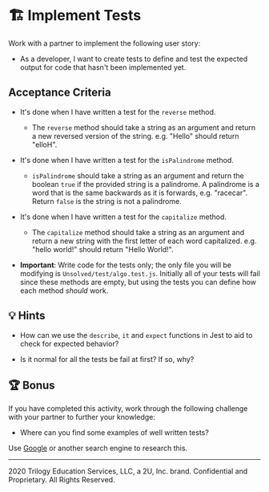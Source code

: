 # 🏗️ Implement Tests

Work with a partner to implement the following user story:

* As a developer, I want to create tests to define and test the expected output for code that hasn't been implemented yet. 

## Acceptance Criteria

* It's done when I have written a test for the `reverse` method.
  * The `reverse` method should take a string as an argument and return a new reversed version of the string. e.g. "Hello" should return "elloH".

* It's done when I have written a test for the `isPalindrome` method.
  * `isPalindrome` should take a string as an argument and return the boolean `true` if the provided string is a palindrome. A palindrome is a word that is the same backwards as it is forwards, e.g. "racecar". Return `false` is the string is not a palindrome.
  
* It's done when I have written a test for the `capitalize` method.
  * The `capitalize` method should take a string as an argument and return a new string with the first letter of each word capitalized. e.g. "hello world!" should return "Hello World!".

* **Important**: Write code for the tests only; the only file you will be modifying is `Unsolved/test/algo.test.js`. Initially all of your tests will fail since these methods are empty, but using the tests you can define how each method _should_ work.

## 💡 Hints

* How can we use the `describe`, `it` and `expect` functions in Jest to aid to check for expected behavior?

* Is it normal for all the tests be fail at first? If so, why?

## 🏆 Bonus

If you have completed this activity, work through the following challenge with your partner to further your knowledge:

* Where can you find some examples of well written tests?

Use [Google](https://www.google.com) or another search engine to research this.

---
2020 Trilogy Education Services, LLC, a 2U, Inc. brand. Confidential and Proprietary. All Rights Reserved.